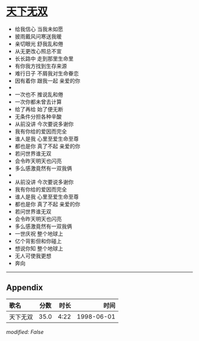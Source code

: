 # [天下无双](https://music.163.com/song?id=26075149)

* 给我信心 当我未如愿
* 披雨戴风问寒送我暖
* 亲切眼光 舒我乱和倦
* 从无更改心照总不宣
* 长长路中 走到那里生命里
* 有你我方找到生存来源
* 难行日子 不屑我对生命眷恋
* 因有着你 跟我一起 亲爱的你
* 
* 一次也不 推说乱和倦
* 一次你都未曾去计算
* 给了再给 始了便无断
* 无条件分担各种辛酸
* 从前没讲 今次要说多谢你
* 我有你给的爱因而完全
* 谁人是我 心里至爱生命至尊
* 都也是你 真了不起 亲爱的你
* 若问世界谁无双
* 会令昨天明天也闪亮
* 多么感激竟然有一双我俩
* 
* 从前没讲 今次要说多谢你
* 我有你给的爱因而完全
* 谁人是我 心里至爱生命至尊
* 都也是你 真了不起 亲爱的你
* 若问世界谁无双
* 会令昨天明天也闪亮
* 多么感激竟然有一双我俩
* 一世庆祝 整个地球上
* 亿个背影但和你碰上
* 想说你知 整个地球上
* 无人可使我更想
* 奔向


---

## Appendix

|歌名|分数|时长|时间|
|:---|:---:|---:|---:|
|天下无双|35.0|4:22|1998-06-01

*modified: False*